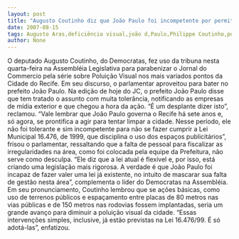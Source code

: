 ```yaml
---
layout: post
title: "Augusto Coutinho diz que João Paulo foi incompetente por permitir poluição visual por sete anos"
date: 2007-08-15
tags: Augusto Aras,deficiência visual,joão d,Paulo,Philippe Coutinho,poluição,Setembro
author: None
---
```

O deputado Augusto Coutinho, do Democratas, fez uso da tribuna nesta quarta-feira na Assembl&eacute;ia Legislativa para parabenizar o Jornal do Commercio pela s&eacute;rie sobre Polui&ccedil;&atilde;o Visual nos mais variados pontos da Cidade do Recife. 
Em seu discurso, o parlamentar aproveitou para bater no prefeito Jo&atilde;o Paulo. Na edi&ccedil;&atilde;o de hoje do JC, o prefeito Jo&atilde;o Paulo disse que tem tratado o assunto com muita toler&acirc;ncia, notificando as empresas de m&iacute;dia exterior e que chegou a hora da a&ccedil;&atilde;o. &ldquo;&Eacute; um desplante dizer isto&rdquo;, reclamou.
&ldquo;Vale lembrar que Jo&atilde;o Paulo governa o Recife h&aacute; sete anos e, s&oacute; agora, se prontifica a agir para tentar limpar a cidade. Nesse per&iacute;odo, ele n&atilde;o foi tolerante e sim incompetente para n&atilde;o se fazer cumprir a Lei Municipal 16.476, de 1999, que disciplina o uso dos espa&ccedil;os publicit&aacute;rios&rdquo;, frisou o parlamentar, ressaltando que a falta de pessoal para fiscalizar as irregularidades na &aacute;rea, como foi colocada pela equipe da Prefeitura, n&atilde;o serve como desculpa.
&ldquo;Ele diz que a lei atual &eacute; flex&iacute;vel e, por isso, est&aacute; criando uma legisla&ccedil;&atilde;o mais rigorosa. A verdade &eacute; que Jo&atilde;o Paulo foi incapaz de fazer valer uma lei j&aacute; existente, no intuito de mascarar sua falta de gest&atilde;o nesta &aacute;rea&rdquo;, complementa o l&iacute;der do Democratas na Assembl&eacute;ia.
Em seu pronunciamento, Coutinho lembrou que se a&ccedil;&otilde;es b&aacute;sicas, como uso de terrenos p&uacute;blicos e espa&ccedil;amento entre placas de 80 metros nas vias p&uacute;blicas e de 150 metros nas rodovias fossem implantadas, seria um grande avan&ccedil;o para diminuir a polui&ccedil;&atilde;o visual da cidade. &ldquo;Essas interven&ccedil;&otilde;es simples, inclusive, j&aacute; est&atilde;o previstas na Lei 16.476/99. &Eacute; s&oacute; adot&aacute;-las&rdquo;, enfatizou. 